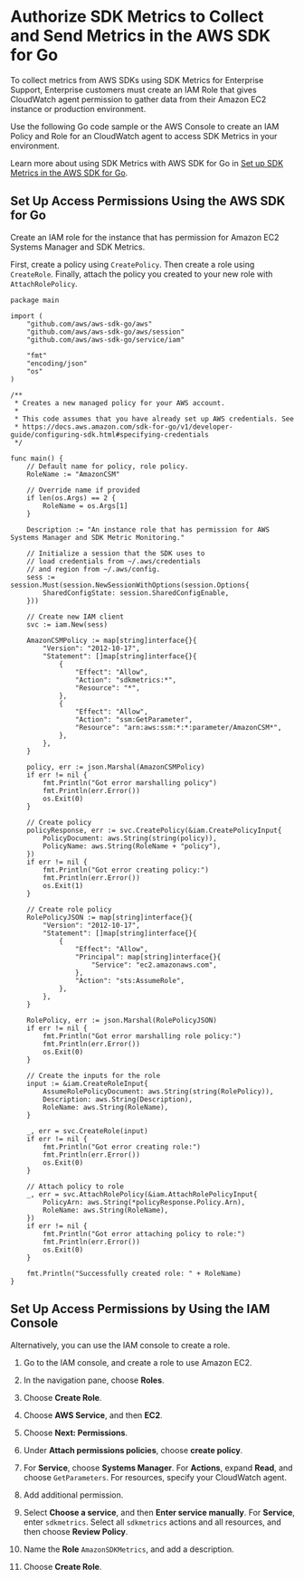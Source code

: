 # Authorize SDK Metrics to Collect and Send Metrics in the AWS SDK for Go<a name="authorize-metrics"></a>

To collect metrics from AWS SDKs using SDK Metrics for Enterprise Support, Enterprise customers must create an IAM Role that gives CloudWatch agent permission to gather data from their Amazon EC2 instance or production environment\.

Use the following Go code sample or the AWS Console to create an IAM Policy and Role for an CloudWatch agent to access SDK Metrics in your environment\.

Learn more about using SDK Metrics with AWS SDK for Go in [Set up SDK Metrics in the AWS SDK for Go](setup-metrics.md)\.

## Set Up Access Permissions Using the AWS SDK for Go<a name="setup-access-permissions-sdk"></a>

Create an IAM role for the instance that has permission for Amazon EC2 Systems Manager and SDK Metrics\.

First, create a policy using `CreatePolicy`\. Then create a role using `CreateRole`\. Finally, attach the policy you created to your new role with `AttachRolePolicy`\.

```
package main

import (
    "github.com/aws/aws-sdk-go/aws"
    "github.com/aws/aws-sdk-go/aws/session"
    "github.com/aws/aws-sdk-go/service/iam"

    "fmt"
    "encoding/json"
    "os"
)

/**
 * Creates a new managed policy for your AWS account.
 *
 * This code assumes that you have already set up AWS credentials. See
 * https://docs.aws.amazon.com/sdk-for-go/v1/developer-guide/configuring-sdk.html#specifying-credentials
 */

func main() {
    // Default name for policy, role policy.
    RoleName := "AmazonCSM"

    // Override name if provided
    if len(os.Args) == 2 {
        RoleName = os.Args[1]
    }

    Description := "An instance role that has permission for AWS Systems Manager and SDK Metric Monitoring."

    // Initialize a session that the SDK uses to
    // load credentials from ~/.aws/credentials
    // and region from ~/.aws/config.
    sess := session.Must(session.NewSessionWithOptions(session.Options{
        SharedConfigState: session.SharedConfigEnable,
    }))

    // Create new IAM client
    svc := iam.New(sess)

    AmazonCSMPolicy := map[string]interface{}{
        "Version": "2012-10-17",
        "Statement": []map[string]interface{}{
            {
                "Effect": "Allow",
                "Action": "sdkmetrics:*",
                "Resource": "*",
            },
            {
                "Effect": "Allow",
                "Action": "ssm:GetParameter",
                "Resource": "arn:aws:ssm:*:*:parameter/AmazonCSM*",
            },
        },
    }

    policy, err := json.Marshal(AmazonCSMPolicy)
    if err != nil {
        fmt.Println("Got error marshalling policy")
        fmt.Println(err.Error())
        os.Exit(0)
    }

    // Create policy
    policyResponse, err := svc.CreatePolicy(&iam.CreatePolicyInput{
        PolicyDocument: aws.String(string(policy)),
        PolicyName: aws.String(RoleName + "policy"),
    })
    if err != nil {
        fmt.Println("Got error creating policy:")
        fmt.Println(err.Error())
        os.Exit(1)
    }

    // Create role policy
    RolePolicyJSON := map[string]interface{}{
        "Version": "2012-10-17",
        "Statement": []map[string]interface{}{
            {
                "Effect": "Allow",
                "Principal": map[string]interface{}{
                    "Service": "ec2.amazonaws.com",
                },
                "Action": "sts:AssumeRole",
            },
        },
    }

    RolePolicy, err := json.Marshal(RolePolicyJSON)
    if err != nil {
        fmt.Println("Got error marshalling role policy:")
        fmt.Println(err.Error())
        os.Exit(0)
    }

    // Create the inputs for the role
    input := &iam.CreateRoleInput{
        AssumeRolePolicyDocument: aws.String(string(RolePolicy)),
        Description: aws.String(Description),
        RoleName: aws.String(RoleName),
    }

    _, err = svc.CreateRole(input)
    if err != nil {
        fmt.Println("Got error creating role:")
        fmt.Println(err.Error())
        os.Exit(0)
    }

    // Attach policy to role
    _, err = svc.AttachRolePolicy(&iam.AttachRolePolicyInput{
        PolicyArn: aws.String(*policyResponse.Policy.Arn),
        RoleName: aws.String(RoleName),
    })
    if err != nil {
        fmt.Println("Got error attaching policy to role:")
        fmt.Println(err.Error())
        os.Exit(0)
    }

    fmt.Println("Successfully created role: " + RoleName)
}
```

## Set Up Access Permissions by Using the IAM Console<a name="setup-access-permissions-console"></a>

Alternatively, you can use the IAM console to create a role\.

1. Go to the IAM console, and create a role to use Amazon EC2\.

1. In the navigation pane, choose **Roles**\.

1. Choose **Create Role**\.

1. Choose **AWS Service**, and then **EC2**\.

1. Choose **Next: Permissions**\.

1. Under **Attach permissions policies**, choose **create policy**\.

1. For **Service**, choose **Systems Manager**\. For **Actions**, expand **Read**, and choose `GetParameters`\. For resources, specify your CloudWatch agent\.

1. Add additional permission\.

1. Select **Choose a service**, and then **Enter service manually**\. For **Service**, enter `sdkmetrics`\. Select all `sdkmetrics` actions and all resources, and then choose **Review Policy**\.

1. Name the **Role** `AmazonSDKMetrics`, and add a description\.

1. Choose **Create Role**\.
